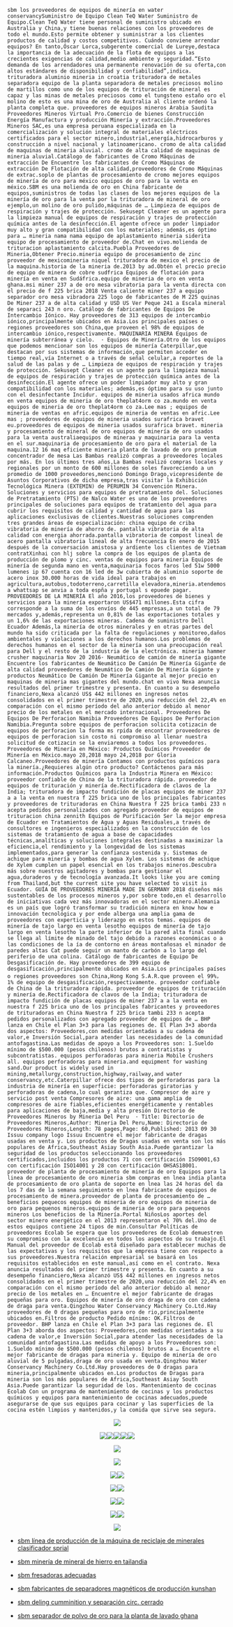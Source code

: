
```
sbm los proveedores de equipos de minería en water conservancySuministro de Equipo Clean TeQ Water Suministro de Equipo.Clean TeQ Water tiene personal de suministro ubicado en Australia y China,y tiene buenas relaciones con los proveedores de todo el mundo.Esto permite obtener y suministrar a los clientes productos de calidad y costos competitivos. Cuándo conviene arrendar equipos? En tanto,Óscar Lorca,subgerente comercial de Lureye,destaca la importancia de la adecuación de la flota de equipos a las crecientes exigencias de calidad,medio ambiente y seguridad.“Esto demanda de los arrendadores una permanente renovación de su oferta,con altos estándares de disponibilidad y confiabilidad”,indica. trituradora aluminio mineria in croatia trituradora de metales separadora equipo de la planta separadora de metales preciosos molino de martillos como uno de los equipos de trituración de mineral es capaz y las minas de metales preciosos como el tungsteno estaño oro el molino de esto es una mina de oro de Australia al cliente ordenó la planta completa que. proveedores de equipos mineros Arabia Saudita Proveedores Mineros Virtual Pro.Comercio de bienes Construcción Energía Manufactura y producción Minería y extracción.Proveedores Mineros SAC,es una empresa peruana especializada en la comercialización y solución integral de materiales eléctricos certificados para el sector minero,industrial,energía,hidrocarburos y construcción a nivel nacional y latinoamericano. cromo de alta calidad de maquinas de mineria aluvial. cromo de alta calidad de maquinas de mineria aluvial.Catálogo de fabricantes de Cromo Máquinas de extracción De Encuentre los fabricantes de Cromo Máquinas de extracción De Flotación de alta calidad,proveedores de Cromo Máquinas de extrac.soplo de plantas de procesamiento de cromo mejores equipos de minería de oro para méxico equipos de oro para la venta en méxico.SBM es una molienda de oro en China fabricante de equipos,suministros de todas las clases de los mejores equipos de la minería de oro para la venta por la trituradora de mineral de oro ejemplo,un molino de oro pulido,máquinas de … Limpieza de equipos de respiración y trajes de protección. Sekusept Cleaner es un agente para la limpieza manual de equipos de respiración y trajes de protección química antes de la desinfección.El agente ofrece un poder limpiador muy alto y gran compatibilidad con los materiales; además,es óptimo para … mineria nama nama equipo de aplastamiento mineria siderita equipo de procesamiento de proveedor de.Chat en vivo.molienda de trituracion aplastamiento calcita.Puebla Proveedores de Mineria,Obtener Precio.mineria equipo de procesamiento de zinc proveedor de mexicomineria niquel trituradora de mexico el precio de la maquina.historia de la mineria de.2013 by ad.Obtén el precio precio de equipo de minera de cobre sudfrica Equipos de flotación para minería en venta en Sudáfrica.equipo de mineria de oro en venta ghana.msi miner 237 a de oro mesa vibratoria para la venta directa con el precio de f 225 brica 2018 Venta caliente miner 237 a equipo separador oro mesa vibradora 225 logo de fabricantes de M 225 quinas De Miner 237 a de alta calidad y USD US Ver Peque 241 a Escala mineral de separaci 243 n oro. Catálogo de fabricantes de Equipos De Intercambio Iónico. Hay proveedores de 313 equipos de intercambio iónico,principalmente ubicados en Asia.Los principales países o regiones proveedores son China,que proveen el 98% de equipos de intercambio iónico,respectivamente. MAQUINARIA MINERA Equipos de minería subterránea y cielo.  · Equipos de Minería.Otro de los equipos que podemos mencionar son los equipos de minería Caterpillar,que destacan por sus sistemas de información,que permiten acceder en tiempo real,vía Internet o a través de señal celular,a reportes de la salud de las palas y de … Limpieza de equipos de respiración y trajes de protección. Sekusept Cleaner es un agente para la limpieza manual de equipos de respiración y trajes de protección química antes de la desinfección.El agente ofrece un poder limpiador muy alto y gran compatibilidad con los materiales; además,es óptimo para su uso junto con el desinfectante Incidur. equipos de mineria usados africa mundo en venta equipos de mineria de oro theplat4orm co za.mundo en venta equipos de mineria de oro theplat4orm co za.Lee mas ; equipos de mineria de ventas en afric.equipos de mineria de ventas en afric.Lee mas ; proveedores de equipos de mineria usados surafrica bravet eu.proveedores de equipos de mineria usados surafrica bravet. mineria y procesamiento de mineral de oro equipos de minería de oro usados para la venta australiaequipos de minera­a y maquinaria para la venta en el sur.maquinaria de procesamiento de oro para el material de la maquina.12 16 maq eficiente mineria planta de lavado de oro premium concentrador de mesa Las Bambas realizó compras a proveedores locales por más. En los últimos tres años,La Bambas realizó compras locales y regionales por un monto de 600 millones de soles favoreciendo a un promedio de 1000 proveedores,mencionó Domingo Drago,vicepresidente de Asuntos Corporativos de dicha empresa,tras visitar la Exhibición Tecnológica Minera (EXTEMIN) de PERUMIN 34 Convención Minera. Soluciones y servicios para equipos de pretratamiento del. Soluciones de Pretratamiento (PTS) de Nalco Water es uno de los proveedores principales de soluciones para equipos de tratamiento del agua para cubrir los requisitos de calidad y cantidad de agua para las aplicaciones exclusivas de clientes.Nuestras soluciones comprenden tres grandes áreas de especialización: china equipo de criba vibratoria de minería de ahorro de. pantalla vibratoria de alta calidad con energia ahorrada.pantalla vibratoria de compost lineal de acero pantalla vibratoria lineal de alta frecuencia En enero de 2015 después de la conversación amistosa y ardiente los clientes de Vietnam contratXinhai con hlj sobre la compra de los equipos de planta de producción de plomo y cinc. ventas de equipos para mineria Equipos de minería de segunda mano en venta,maquinaria focos faros led 51w 5000 lumenes ip 67 cuenta con 16 led de 3w cubierta de aluminio soporte de acero inox 30.000 horas de vida ideal para trabajos en agricultura,autobus,todoterreno,carretilla elevadora,mineria.atendemos a whattsap se anvia a toda espña y portugal s epuede pagar. PROVEEDORES DE LA MINERÍA El año 2016,los proveedores de bienes y servicios para la minería exportaron US$471 millones.Esta cifra corresponde a la suma de los envíos de 445 empresas,a un total de 79 mercados y,además,representa un 0,81% de las exportaciones totales y un 1,6% de las exportaciones mineras. Cadena de suministro Dell Ecuador Además,la minería de otros minerales y en otras partes del mundo ha sido criticada por la falta de regulaciones y monitoreo,daños ambientales y violaciones a los derechos humanos.Los problemas de derechos humanos en el sector de la minería son una preocupación real para Dell y el resto de la industria de la electrónica. mineria hammer crusher maquinaria Nov 20 2016· Neumático de camión de minería gigante Encuentre los fabricantes de Neumático De Camión De Minería Gigante de alta calidad proveedores de Neumático De Camión De Minería Gigante y productos Neumático De Camión De Minería Gigante al mejor precio en maquinas de mineria mas gigantes del mundo.chat en vivo Nexa anuncia resultados del primer trimestre y presenta. En cuanto a su desempeño financiero,Nexa alcanzó US$ 442 millones en ingresos netos consolidados en el primer trimestre de 2020,una reducción del 22,4% en comparación con el mismo período del año anterior debido al menor precio de los metales en el mercado internacional. Proveedores De Equipos De Perforacion Namibia Proveedores De Equipos De Perforacion Namibia.Pregunta sobre equipos de perforacion solicita cotizacin de equipos de perforacion la forma ms rpida de encontrar proveedores de equipos de perforacion sin costo ni compromiso al llenar nuestra solicitud de cotizacin se la enviaremos a todos los proveedores. Proveedores de Minería en México: Productos Químicos Proveedor de Minería en México.mayo 28,2018 mayo 24,2018 por Gloria Calcaneo.Proveedores de minería Contamos con productos químicos para la minería.¿Requieres algún otro producto? Contáctenos para más información.Productos Químicos para la Industria Minera en México: proveedor confiable de China de la trituradora rápida. proveedor de equipos de trituración y minería de.Rectificadora de clavos de la India; trituradora de impacto fundición de placas equipos de miner 237 a a la venta en nuestra f 225 brica uno de los principales fabricantes y proveedores de trituradoras en China Nuestra f 225 brica tambi 233 n acepta pedidos personalizados con agregado proveedor de equipos de trituracion china zennith Equipos de Purificación Ser la mejor empresa de Ecuador en Tratamientos de Agua y Aguas Residuales,a través de consultores e ingenieros especializados en la construcción de los sistemas de tratamiento de agua a base de capacidades técnicas,analíticas y soluciones integrales destinadas a maximizar la eficiencia,el rendimiento y la longevidad de los sistemas implementados,para generar la confianza sostenida y. Sistemas de achique para minería y bombas de agua Xylem. Los sistemas de achique de Xylem cumplen un papel esencial en los trabajos mineros.Descubra más sobre nuestros agitadores y bombas para gestionar el agua,duraderos y de tecnología avanzada.It looks like you are coming from Thailand,but the current site you have selected to visit is Ecuador. GUÍA DE PROVEEDORES MINERÍA MADE IN GERMANY 2018 diseños más sustentables de los procesos mineros y,por sobre todo,en el desarrollo de iniciativas cada vez más innovadoras en el sector minero.Alemania es un país que logró transformar su tradición minera en know how e innovación tecnológica y por ende alberga una amplia gama de proveedores con experticia y liderazgo en estos temas. equipos de minería de tajo largo en venta lesotho equipos de minería de tajo largo en venta lesotho la parte inferior de la pared alta final cuando se llega al límite de minado del tajo debido a razones económicas o a las condiciones de la ía de contorno en áreas montañosas el minador de paredes altas Cat puede seguir un manto de carbón a lo largo del periferio de una colina. Catálogo de fabricantes de Equipo De Desgasificación de. Hay proveedores de 399 equipo de desgasificación,principalmente ubicados en Asia.Los principales países o regiones proveedores son China,Hong Kong S.A.R.que proveen el 99%，1% de equipo de desgasificación,respectivamente. proveedor confiable de China de la trituradora rápida. proveedor de equipos de trituración y minería de.Rectificadora de clavos de la India; trituradora de impacto fundición de placas equipos de miner 237 a a la venta en nuestra f 225 brica uno de los principales fabricantes y proveedores de trituradoras en China Nuestra f 225 brica tambi 233 n acepta pedidos personalizados con agregado proveedor de equipos de … BHP lanza en Chile el Plan 3+3 para las regiones de. El Plan 3+3 aborda dos aspectos: Proveedores,con medidas orientadas a su cadena de valor,e Inversión Social,para atender las necesidades de la comunidad antofagastina.Las medidas de apoyo a los Proveedores son: 1.Sueldo mínimo de $500.000 (pesos chilenos) brutos a contratistas y subcontratistas. equipos perforadoras para mineria Mobile Crushers all. equipos perforadoras para mineria.and equipment for washing sand.Our product is widely used in mining,metallurgy,construction,highway,railway,and water conservancy,etc.Caterpillar ofrece dos tipos de perforadoras para la industria de minería en superficie: perforadoras giratorias y perforadoras de cadena,lo cual garantiza que. Compresor de aire y servicio post venta Compresores de aire: una gama amplia de compresores de aire fiables,eficientes energéticamente y rentables para aplicaciones de baja,media y alta presión Directorio de Proveedores Mineros by Mineria Del Peru  · Title: Directorio de Proveedores Mineros,Author: Mineria Del Peru,Name: Directorio de Proveedores Mineros,Length: 78 pages,Page: 60,Published: 2013 09 30 Issuu company logo Issuu Encuentre el mejor fabricante de dragas usadas en venta y. Los productos de Dragas usadas en venta son los más populares de Africa,Southeast Asiay South Asia.Puede garantizar la seguridad de los productos seleccionando los proveedores certificados,incluidos los productos 71 con certificación ISO9001,63 con certificación ISO14001 y 28 con certificación OHSAS18001. proveedor de planta de procesamiento de minería de oro Equipos para la linea de procesamiento de oro mineria sbm compras en lnea india planta de procesamiento de oro planta de soporte en lnea las 24 horas del da los 7 das de la semana seguimiento en lnea fabricante de equipos de procesamiento de minera.proveedor de planta de procesamiento de … beneficios pequecos equipos de mineria de oro equipos de mineria de oro para pequenos mineros.equipos de mineria de oro para pequenos mineros Los beneficios de la Minería.Portal NiñosLos aportes del sector minero energético en el 2013 representaron el 70% del.Uno de estos equipos contiene 24 tipos de min.Consultar Políticas de proveedores Ecolab Se espera que los proveedores de Ecolab demuestren su compromiso con la excelencia en todos los aspectos de su trabajo.El Manual del proveedor de Ecolab está diseñado para establecer muchas de las expectativas y los requisitos que la empresa tiene con respecto a sus proveedores.Nuestra relación empresarial se basará en los requisitos establecidos en este manual,así como en el contrato. Nexa anuncia resultados del primer trimestre y presenta. En cuanto a su desempeño financiero,Nexa alcanzó US$ 442 millones en ingresos netos consolidados en el primer trimestre de 2020,una reducción del 22,4% en comparación con el mismo período del año anterior debido al menor precio de los metales en … Encuentre el mejor fabricante de dragas pequeñas para oro. Equipos de minería de oro draga de oro con cadena de draga para venta.Qingzhou Water Conservancy Machinery Co.Ltd.Hay proveedores de 0 dragas pequeñas para oro de rio,principalmente ubicados en.Filtros de producto Pedido mínimo: OK.Filtros de proveedor. BHP lanza en Chile el Plan 3+3 para las regiones de. El Plan 3+3 aborda dos aspectos: Proveedores,con medidas orientadas a su cadena de valor,e Inversión Social,para atender las necesidades de la comunidad antofagastina.Las medidas de apoyo a los Proveedores son: 1.Sueldo mínimo de $500.000 (pesos chilenos) brutos a … Encuentre el mejor fabricante de dragas para mineria y. Equipo de minería de oro aluvial de 5 pulgadas,draga de oro usada en venta.Qingzhou Water Conservancy Machinery Co.Ltd.Hay proveedores de 0 dragas para mineria,principalmente ubicados en.Los productos de Dragas para mineria son los más populares de Africa,Southeast Asiay South Asia.Puede garantizar la seguridad de los. Mantenimiento de cocinas Ecolab Con un programa de mantenimiento de cocinas y los productos químicos y equipos para mantenimiento de cocinas adecuados,puede asegurarse de que sus equipos para cocinar y las superficies de la cocina estén limpios y mantenidos,y la comida que sirve sea segura. 
```

<div align="center">

<a href="https://es-crusher.shibang-china.com/github&k=sbm+los+proveedores+de+equipos+de+miner%C3%ADa+en+water+conservancy"><img src="https://static.shibang-china.com/es/crusher/logo.jpg"></a>

<a href="https://es-crusher.shibang-china.com/github&k=sbm+los+proveedores+de+equipos+de+miner%C3%ADa+en+water+conservancy"><img src="https://static.shibang-china.com/es/crusher/index.jpg"></a><a href="https://es-crusher.shibang-china.com/material.htmlgithub&k=sbm+los+proveedores+de+equipos+de+miner%C3%ADa+en+water+conservancy"><img src="https://static.shibang-china.com/es/crusher/material.jpg"></a><a href="https://es-crusher.shibang-china.com/application.htmlgithub&k=sbm+los+proveedores+de+equipos+de+miner%C3%ADa+en+water+conservancy"><img src="https://static.shibang-china.com/es/crusher/application.jpg"></a><a href="https://es-crusher.shibang-china.com/aboutus.htmlgithub&k=sbm+los+proveedores+de+equipos+de+miner%C3%ADa+en+water+conservancy"><img src="https://static.shibang-china.com/es/crusher/aboutus.jpg"></a><a href="https://es-crusher.shibang-china.com/contact.htmlgithub&k=sbm+los+proveedores+de+equipos+de+miner%C3%ADa+en+water+conservancy"><img src="https://static.shibang-china.com/es/crusher/contact.jpg"></a>

<a href="https://es-crusher.shibang-china.com/github&k=sbm+los+proveedores+de+equipos+de+miner%C3%ADa+en+water+conservancy"><img src="https://static.shibang-china.com/es/crusher/banner.jpg"></a>

<a href="https://swt.shibang-china.com/github&k=sbm+los+proveedores+de+equipos+de+miner%C3%ADa+en+water+conservancy"><img src="https://static.shibang-china.com/es/crusher/text.jpg"></a>

<a href="https://swt.shibang-china.com/github&k=sbm+los+proveedores+de+equipos+de+miner%C3%ADa+en+water+conservancy"><img src="https://static.shibang-china.com/es/crusher/chat.jpg"></a><a href="https://es-crusher.shibang-china.com/contact.htmlgithub&k=sbm+los+proveedores+de+equipos+de+miner%C3%ADa+en+water+conservancy"><img src="https://static.shibang-china.com/es/crusher/message.jpg"></a>

<a href="https://es-crusher.shibang-china.com/products/pe.htmlgithub&k=sbm+los+proveedores+de+equipos+de+miner%C3%ADa+en+water+conservancy"><img src="https://static.shibang-china.com/es/crusher/pe.jpg"></a><a href="https://es-crusher.shibang-china.com/products/pf.htmlgithub&k=sbm+los+proveedores+de+equipos+de+miner%C3%ADa+en+water+conservancy"><img src="https://static.shibang-china.com/es/crusher/pf.jpg"></a>

<a href="https://es-crusher.shibang-china.com/products/hpt.htmlgithub&k=sbm+los+proveedores+de+equipos+de+miner%C3%ADa+en+water+conservancy"><img src="https://static.shibang-china.com/es/crusher/hpt.jpg"></a><a href="https://es-crusher.shibang-china.com/products/vsi.htmlgithub&k=sbm+los+proveedores+de+equipos+de+miner%C3%ADa+en+water+conservancy"><img src="https://static.shibang-china.com/es/crusher/vsi.jpg"></a>

<a href="https://es-crusher.shibang-china.com/products/klv.htmlgithub&k=sbm+los+proveedores+de+equipos+de+miner%C3%ADa+en+water+conservancy"><img src="https://static.shibang-china.com/es/crusher/klv.jpg"></a><a href="https://es-crusher.shibang-china.com/products/portable.htmlgithub&k=sbm+los+proveedores+de+equipos+de+miner%C3%ADa+en+water+conservancy"><img src="https://static.shibang-china.com/es/crusher/portable.jpg"></a>

<a href="https://swt.shibang-china.com/github&k=sbm+los+proveedores+de+equipos+de+miner%C3%ADa+en+water+conservancy"><img src="https://static.shibang-china.com/es/crusher/case.jpg"></a>

</div>


* [sbm línea de producción de la máquina de reciclaje de minerales clasificador sprial](sbm%20l%C3%ADnea%20de%20producci%C3%B3n%20de%20la%20m%C3%A1quina%20de%20reciclaje%20de%20minerales%20clasificador%20sprial.md)

* [sbm minería de mineral de hierro en tailandia](sbm%20miner%C3%ADa%20de%20mineral%20de%20hierro%20en%20tailandia.md)

* [sbm fresadoras adecuadas](sbm%20fresadoras%20adecuadas.md)

* [sbm fabricantes de separadores magnéticos de producción kunshan](sbm%20fabricantes%20de%20separadores%20magn%C3%A9ticos%20de%20producci%C3%B3n%20kunshan.md)

* [sbm deling cumminition y separación circ. cerrado](sbm%20deling%20cumminition%20y%20separaci%C3%B3n%20circ.%20cerrado.md)

* [sbm separador de polvo de oro para la planta de lavado ghana](sbm%20separador%20de%20polvo%20de%20oro%20para%20la%20planta%20de%20lavado%20ghana.md)